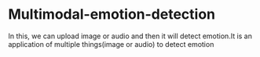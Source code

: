 # Multimodal-emotion-detection

In this, we can upload image or audio and then it will detect emotion.It is an application of multiple things(image or audio) to detect emotion
